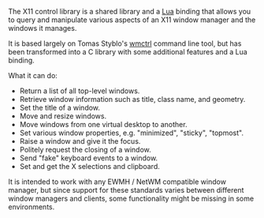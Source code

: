 The X11 control library is a shared library and a [Lua](http://www.lua.org/) binding that allows you to query and manipulate various aspects of an X11 window manager and the windows it manages.

It is based largely on Tomas Styblo's [wmctrl](http://tomas.styblo.name/wmctrl/) command line tool, but has been transformed into a C library with some additional features and a Lua binding.

What it can do:

  * Return a list of all top-level windows.
  * Retrieve window information such as title, class name, and geometry.
  * Set the title of a window.
  * Move and resize windows.
  * Move windows from one virtual desktop to another.
  * Set various window properties, e.g. "minimized", "sticky", "topmost".
  * Raise a window and give it the focus.
  * Politely request the closing of a window.
  * Send "fake" keyboard events to a window.
  * Set and get the X selections and clipboard.

It is intended to work with any EWMH / NetWM compatible window manager, but since support for these standards varies between different window managers and clients, some functionality might be missing in some environments.